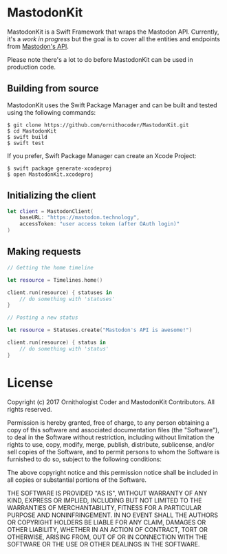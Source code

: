 # MastodonKit

MastodonKit is a Swift Framework that wraps the Mastodon API. Currently, it's a _work in progress_ but the goal is to cover all the entities and endpoints from [Mastodon's API](https://github.com/tootsuite/documentation/blob/master/Using-the-API/API.md).

Please note there's a lot to do before MastodonKit can be used in production code.

## Building from source

MastodonKit uses the Swift Package Manager and can be built and tested using the following commands:

```
$ git clone https://github.com/ornithocoder/MastodonKit.git
$ cd MastodonKit
$ swift build
$ swift test
```

If you prefer, Swift Package Manager can create an Xcode Project:

```
$ swift package generate-xcodeproj
$ open MastodonKit.xcodeproj
```

## Initializing the client

```swift
let client = MastodonClient(
    baseURL: "https://mastodon.technology",
    accessToken: "user access token (after OAuth login)"
)
```

## Making requests

```swift
// Getting the home timeline

let resource = Timelines.home()

client.run(resource) { statuses in
    // do something with 'statuses'
}

// Posting a new status

let resource = Statuses.create("Mastodon's API is awesome!")

client.run(resource) { status in
    // do something with 'status'
}
```

# License

Copyright (c) 2017 Ornithologist Coder and MastodonKit Contributors. All rights reserved.

Permission is hereby granted, free of charge, to any person obtaining a copy of this software and associated documentation files (the "Software"), to deal in the Software without restriction, including without limitation the rights to use, copy, modify, merge, publish, distribute, sublicense, and/or sell copies of the Software, and to permit persons to whom the Software is furnished to do so, subject to the following conditions:

The above copyright notice and this permission notice shall be included in all copies or substantial portions of the Software.

THE SOFTWARE IS PROVIDED "AS IS", WITHOUT WARRANTY OF ANY KIND, EXPRESS OR IMPLIED, INCLUDING BUT NOT LIMITED TO THE WARRANTIES OF MERCHANTABILITY, FITNESS FOR A PARTICULAR PURPOSE AND NONINFRINGEMENT. IN NO EVENT SHALL THE AUTHORS OR COPYRIGHT HOLDERS BE LIABLE FOR ANY CLAIM, DAMAGES OR OTHER LIABILITY, WHETHER IN AN ACTION OF CONTRACT, TORT OR OTHERWISE, ARISING FROM, OUT OF OR IN CONNECTION WITH THE SOFTWARE OR THE USE OR OTHER DEALINGS IN THE SOFTWARE.
